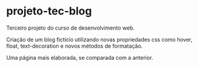# projeto-tec-blog
Terceiro projeto do curso de desenvolvimento web.

Criação de um blog fictício utilizando novas propriedades css como hover, float, text-decoration e novos métodos de formatação. 

Uma página mais elaborada, se comparada com a anterior. 
